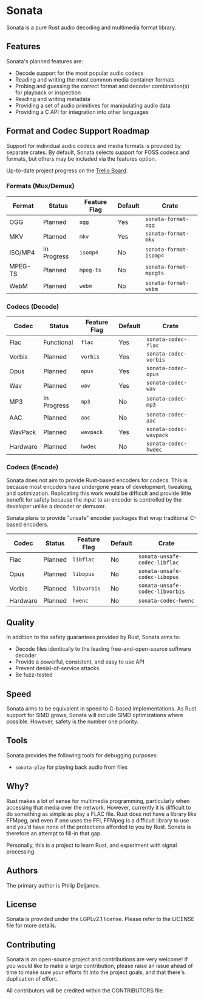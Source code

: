 # Sonata

Sonata is a pure Rust audio decoding and multimedia format library.

## Features

Sonata's planned features are:

 * Decode support for the most popular audio codecs
 * Reading and writing the most common media container formats
 * Probing and guessing the correct format and decoder combination(s) for playback or inspection
 * Reading and writing metadata
 * Providing a set of audio primitives for manipulating audio data
 * Providing a C API for integration into other languages

## Format and Codec Support Roadmap

Support for individual audio codecs and media formats is provided by separate crates. By default, Sonata selects
support for FOSS codecs and formats, but others may be included via the features option.

Up-to-date project progress on the [Trello Board](https://trello.com/b/2EhGvDsR).

### Formats (Mux/Demux)

| Format  | Status      | Feature Flag | Default | Crate                  |  
|---------|-------------|--------------|---------|------------------------|
| OGG     | Planned     | `ogg`        | Yes     | `sonata-format-ogg`    |
| MKV     | Planned     | `mkv`        | Yes     | `sonata-format-mkv`    |
| ISO/MP4 | In Progress | `isomp4`     | No      | `sonata-format-isomp4` |
| MPEG-TS | Planned     | `mpeg-ts`    | No      | `sonata-format-mpegts` |
| WebM    | Planned     | `webm`       | No      | `sonata-format-webm`   |

### Codecs (Decode)

| Codec    | Status      | Feature Flag | Default | Crate                  |
|----------|-------------|--------------|---------|------------------------|
| Flac     | Functional  | `flac`       | Yes     | `sonata-codec-flac`    |
| Vorbis   | Planned     | `vorbis`     | Yes     | `sonata-codec-vorbis`  |
| Opus     | Planned     | `opus`       | Yes     | `sonata-codec-opus`    |
| Wav      | Planned     | `wav`        | Yes     | `sonata-codec-wav`     |
| MP3      | In Progress | `mp3`        | No      | `sonata-codec-mp3`     |
| AAC      | Planned     | `aac`        | No      | `sonata-codec-aac`     |
| WavPack  | Planned     | `wavpack`    | Yes     | `sonata-codec-wavpack` |
| Hardware | Planned     | `hwdec`      | No      | `sonata-codec-hwdec`   |

### Codecs (Encode)

Sonata does not aim to provide Rust-based encoders for codecs. This is because most encoders have undergone years of development, tweaking, and optimization. Replicating this work would be difficult and provide little benefit for safety because the input to an encoder is controlled by the developer unlike a decoder or demuxer.

Sonata plans to provide "unsafe" encoder packages that wrap traditional C-based encoders.

| Codec    | Status      | Feature Flag | Default | Crate                           |
|----------|-------------|--------------|---------|---------------------------------|
| Flac     | Planned     | `libflac`    | No      | `sonata-unsafe-codec-libflac`   |
| Opus     | Planned     | `libopus`    | No      | `sonata-unsafe-codec-libopus`   |
| Vorbis   | Planned     | `libvorbis`  | No      | `sonata-unsafe-codec-libvorbis` |
| Hardware | Planned     | `hwenc`      | No      | `sonata-codec-hwenc`            |

## Quality

In addition to the safety guarantees provided by Rust, Sonata aims to:

 * Decode files identically to the leading free-and-open-source software decoder
 * Provide a powerful, consistent, and easy to use API
 * Prevent denial-of-service attacks
 * Be fuzz-tested

## Speed

Sonata aims to be equivalent in speed to C-based implementations. As Rust support for SIMD grows, Sonata will include SIMD optimizations where possible. However, safety is the number one priority.

## Tools

Sonata provides the following tools for debugging purposes:

 * `sonata-play` for playing back audio from files

## Why?

Rust makes a lot of sense for multimedia programming, particularly when accessing that media over the network. However, currently it is difficult to do something as simple as play a FLAC file. Rust does not have a library like FFMpeg, and even if one uses the FFI, FFMpeg is a difficult library to use and you'd have none of the protections afforded to you by Rust. Sonata is therefore an attempt to fill-in that gap. 

Personally, this is a project to learn Rust, and experiment with signal processing.

## Authors

The primary author is Philip Deljanov.

## License

Sonata is provided under the LGPLv2.1 license. Please refer to the LICENSE file for more details.

## Contributing

Sonata is an open-source project and contributions are very welcome! If you would like to make a large contribution, please raise an issue ahead of time to make sure your efforts fit into the project goals, and that there's duplication of effort.

All contributors will be credited within the CONTRIBUTORS file.
